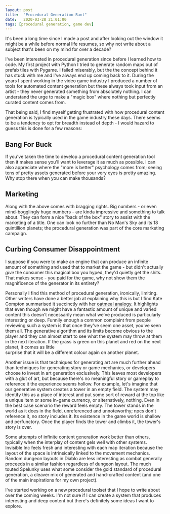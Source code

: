 ```yaml
---
layout: post
title:  "Procedural Generation Rant"
date:   2020-03-28 21:01:00
tags: [procedural generation, game dev]
---
```

It's been a long time since I made a post and after looking out the window it 
might be a while before normal life resumes, so why not write about a subject 
that's been on my mind for over a decade?

I've been interested in procedural generation since before I learned how to 
code. My first project with Python I tried to generate random maps out of prefab 
tiles with Pygame. I failed miserably, but the the concept behind it has stuck 
with me and I've always end up coming back to it. During the years I spent 
working in the video game industry I produced a number of tools for automated 
content generation but these always took input from an artist - they never 
generated something from absolutely nothing. I can understand the urge to make a 
"magic box" where nothing but perfectly curated content comes from.

That being said, I find myself getting frustrated with how procedural content 
generation is typically used in the game industry these days. There seems to be
a tendency to opt for breadth instead of depth - I would hazard to guess this is 
done for a few reasons:

## Bang For Buck

If you've taken the time to develop a procedural content generation tool then it 
makes sense you'll want to leverage it as much as possible. I can also 
appreciate where the "more is better" psychology comes from; seeing tens of 
pretty assets generated before your very eyes is pretty amazing. Why stop there
when you can make thousands?

## Marketing

Along with the above comes with bragging rights. Big numbers - or even 
mind-bogglingly huge numbers - are kinda impressive and something to talk about.
They can form a nice "back of the box" story to assist with the marketing of a 
title. One can look no further than No Man's Sky and its 18 quintillion planets; 
the procedural generation was part of the core marketing campaign.

## Curbing Consumer Disappointment

I suppose if you were to make an engine that can produce an infinite amount of
something and used that to market the game - but didn't actually *give* the 
consumer this magical box you hyped, they'd quietly get the shits. That makes 
sense - you paid for the game, why not show them the magnificence of the 
generator in its entirety?

Personally I find this method of procedural generation, ironically, limiting. 
Other writers have done a better job at explaining why this is but I find Kate
Compton summarised it succinctly with her [oatmeal analogy.](https://galaxykate0.tumblr.com/post/139774965871/so-you-want-to-build-a-generator)
It highlights that even though we might have a fantastic amount of unique and 
varied content this doesn't necessarily mean what we've produced is particularly
interesting or deep. Funnily enough a common complaint from people reviewing 
such a system is that once they've seem one asset, you've seen them all. The 
generative algorithm and its limits become obvious to the player and they can 
almost start to see what the system may throw at them in the next iteration. If 
the grass is green on this planet and red on the next planet, it comes as little  
surprise that it will be a different colour again on another planet.

Another issue is that techniques for generating art are much further ahead than 
techniques for generating story or game mechanics, or developers choose to 
invest in art generation exclusively. This leaves most developers with a glut of 
art, but because there's no meaningful story or gameplay to reference it the 
experience seems hollow. For example, let's imagine that our generative system 
creates a tower in an empty field. The system may identify this as a place of 
interest and put some sort of reward at the top like a unique item or some 
in-game currency, or alternatively, nothing. Even in the best case scenario the 
reward feels empty. The tower stands in the world as it does in the field, 
unreferenced and unnoteworthy; npcs don't reference it, no story includes it. 
Its existence in the game world is shallow and perfunctory. Once the player 
finds the tower and climbs it, the tower's story is over.

Some attempts of infinite content generation work better than others, typically 
when the interplay of content gels well with other systems. Invisible Inc feels 
fresh and interesting with each map iteration because the layout of the space is 
intrinsically linked to the movement mechanics. Random dungeon layouts in Diablo 
are less interesting as combat generally proceeds in a similar fashion 
regardless of dungeon layout. The much touted Spelunky uses what some consider the
gold standard of procedural generation, a cleaver mix of generated and
hand-crafted content (and one of the main inspirations for my own project).

I've started working on a new procedural toolset that I hope to write about over
the coming weeks. I'm not sure if I can create a system that produces interesting
and deep content but there's definitely some ideas I want to explore.